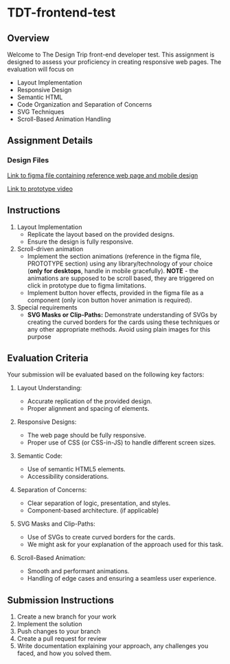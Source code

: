 # TDT-frontend-test

## Overview
Welcome to The Design Trip front-end developer test. This assignment is designed to assess your proficiency in creating responsive web pages. The evaluation will focus on 
- Layout Implementation
- Responsive Design
- Semantic HTML
- Code Organization and Separation of Concerns
- SVG Techniques
- Scroll-Based Animation Handling

## Assignment Details

### Design Files
[Link to figma file containing reference web page and mobile design](https://www.figma.com/design/yVqpv1mbE2z4LXKr6wjieH/TDT_Test-Front-end-dev?node-id=0-1&t=fW0p2oAnzsrNNXMh-0)

[Link to prototype video](https://drive.google.com/file/d/1YfuTa6OS0_95MCQUDwgGzIxU8Kzgb0Di/view?usp=sharing)

## Instructions
1. Layout Implementation 
   - Replicate the layout based on the provided designs.
   - Ensure the design is fully responsive.
2. Scroll-driven animation
   - Implement the section animations (reference in the figma file, PROTOTYPE section) using any library/technology of your choice (**only for desktops**, handle in mobile gracefully). **NOTE** - the animations are supposed to be scroll based, they are triggered on click in prototype due to figma limitations. 
   - Implement button hover effects, provided in the figma file as a component (only icon button hover animation is required). 
3. Special requirements
   - **SVG Masks or Clip-Paths:** Demonstrate understanding of SVGs by creating the curved borders for the cards using these techniques or any other appropriate methods. Avoid using plain images for this purpose

## Evaluation Criteria
Your submission will be evaluated based on the following key factors:

1. Layout Understanding:

   - Accurate replication of the provided design.
   - Proper alignment and spacing of elements.

2. Responsive Designs:

    - The web page should be fully responsive.
    - Proper use of CSS (or CSS-in-JS) to handle different screen sizes.

3. Semantic Code:

    - Use of semantic HTML5 elements.
    - Accessibility considerations.

4. Separation of Concerns:

    - Clear separation of logic, presentation, and styles.
    - Component-based architecture. (if applicable)

5. SVG Masks and Clip-Paths:

    - Use of SVGs to create curved borders for the cards.
    - We might ask for your explanation of the approach used for this task.

6. Scroll-Based Animation:

    - Smooth and performant animations.
    - Handling of edge cases and ensuring a seamless user experience.

## Submission Instructions
1. Create a new branch for your work
2. Implement the solution
3. Push changes to your branch
4. Create a pull request for review
5. Write documentation explaining your approach, any challenges you faced, and how you solved them.

